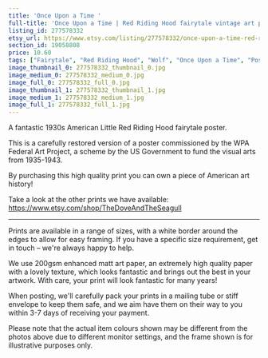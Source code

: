 ```yaml
---
title: 'Once Upon a Time '
full-title: 'Once Upon a Time | Red Riding Hood fairytale vintage art poster print'
listing_id: 277578332
etsy_url: https://www.etsy.com/listing/277578332/once-upon-a-time-red-riding-hood?utm_source=site&utm_medium=api&utm_campaign=api
section_id: 19058808
price: 10.60
tags: ["Fairytale", "Red Riding Hood", "Wolf", "Once Upon a Time", "Poster", "American", "Wall art", "Red", "Story", "Room decor", "Vintage poster", "High quality print", "WPA"]
image_thumbnail_0: 277578332_thumbnail_0.jpg
image_medium_0: 277578332_medium_0.jpg
image_full_0: 277578332_full_0.jpg
image_thumbnail_1: 277578332_thumbnail_1.jpg
image_medium_1: 277578332_medium_1.jpg
image_full_1: 277578332_full_1.jpg
---
```

A fantastic 1930s American Little Red Riding Hood fairytale poster. 

This is a carefully restored version of a poster commissioned by the WPA Federal Art Project, a scheme by the US Government to fund the visual arts from 1935-1943.

By purchasing this high quality print you can own a piece of American art history!

Take a look at the other prints we have available:
https://www.etsy.com/shop/TheDoveAndTheSeagull

---

Prints are available in a range of sizes, with a white border around the edges to allow for easy framing. If you have a specific size requirement, get in touch – we&#39;re always happy to help.

We use 200gsm enhanced matt art paper, an extremely high quality paper with a lovely texture, which looks fantastic and brings out the best in your artwork. With care, your print will look fantastic for many years!

When posting, we&#39;ll carefully pack your prints in a mailing tube or stiff envelope to keep them safe, and we aim have them on their way to you within 3-7 days of receiving your payment.

Please note that the actual item colours shown may be different from the photos above due to different monitor settings, and the frame shown is for illustrative purposes only.
